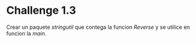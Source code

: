 # Challenge 1.3

Crear un paquete _stringutil_ que contega la funcion _Reverse_ y se utilice en funcion la _main_.